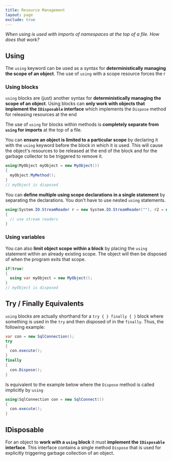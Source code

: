 ```yaml
---
title: Resource Management
layout: page
exclude: true
---
```


*When using is used with imports of namespaces at the top of a file. How does that work?*

## Using

The `using` keyword can be used as a syntax for **deterministically managing the scope of an object**. The use of `using` with a scope resource forces the r

### Using blocks

`using` blocks are (just) another syntax for **deterministically managing the scope of an object**. Using blocks can **only work with objects that implement the `IDisposable` interface** which implements the `Dispose` method for releasing resources at the end 

The use of `using` for blocks within methods is **completely separate from `using` for imports** at the top of a file.

You can **ensure an object is limited to a particular scope** by declaring it with the `using` keyword before the block in which it is used. This will cause the object's resources to be released at the end of the block and for the garbage collector to be triggered to remove it.
```csharp
using(MyObject myObject = new MyObject())
{
  myObject.MyMethod();
}
// myObject is disposed
```

You can **define multiple using scope declarations in a single statement** by separating the declarations. You don't have to use nested `using` statements. 
```csharp
using(System.IO.StreamReader r = new System.IO.StreamReader(""), r2 = new System.IO.StreamReader(""))
{
  // use stream readers
}
```

### Using variables

You can also **limit object scope within a block** by placing the `using` statement within an already existing scope. The object will then be disposed of when the program exits that scope.
```csharp
if(true)
{
  using var myObject = new MyObject();
}
// myObject is disposed
```

## Try / Finally Equivalents

`using` blocks are actually shorthand for a `try { } finally { }` block where something is used in the `try` and then disposed of in the `finally`.  Thus, the following example:
```csharp
var con = new SqlConnection();
try
{
  con.execute();
}
finally
{
  con.Dispose();
}
```

Is equivalent to the example below where the `Dispose` method is called implicitly by `using`
```csharp
using(SqlConnection con = new SqlConnect())
{
  con.execute();
}
```

## IDisposable

For an object to **work with a `using` block** it must **implement the `IDisposable` interface**. This interface contains a single method `Dispose` that is used for explicitly triggering garbage collection of an object.


<!--stackedit_data:
eyJoaXN0b3J5IjpbLTE1MzYyODE0NjUsMTUzMTY1NDIzN119
-->